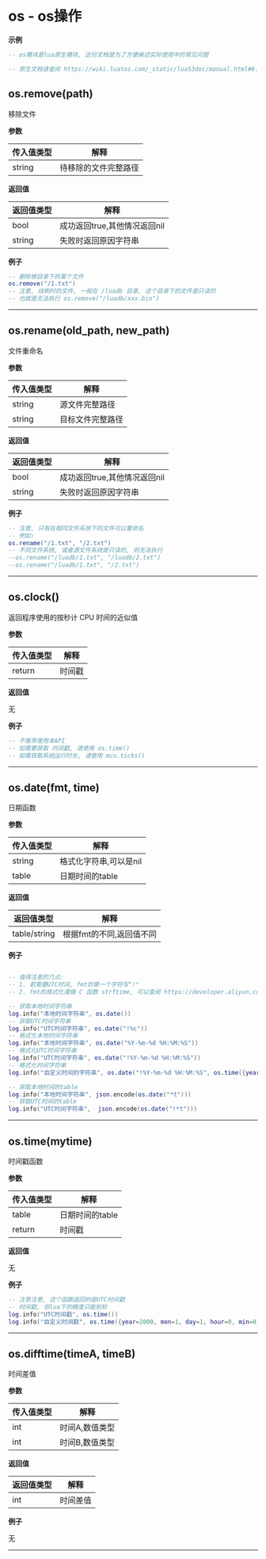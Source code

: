 # os - os操作

**示例**

```lua
-- os模块是lua原生模块, 这份文档是为了方便阐述实际使用中的常见问题

-- 原生文档请查阅 https://wiki.luatos.com/_static/lua53doc/manual.html#6.9

```

## os.remove(path)

移除文件

**参数**

|传入值类型|解释|
|-|-|
|string|待移除的文件完整路径|

**返回值**

|返回值类型|解释|
|-|-|
|bool|成功返回true,其他情况返回nil|
|string|失败时返回原因字符串|

**例子**

```lua
-- 删除根目录下的某个文件
os.remove("/1.txt")
-- 注意, 线刷时的文件, 一般在 /luadb 目录, 这个目录下的文件是只读的
-- 也就是无法执行 os.remove("/luadb/xxx.bin")

```

---

## os.rename(old_path, new_path)

文件重命名

**参数**

|传入值类型|解释|
|-|-|
|string|源文件完整路径|
|string|目标文件完整路径|

**返回值**

|返回值类型|解释|
|-|-|
|bool|成功返回true,其他情况返回nil|
|string|失败时返回原因字符串|

**例子**

```lua
-- 注意, 只有在相同文件系统下的文件可以重命名
-- 例如:
os.rename("/1.txt", "/2.txt")
-- 不同文件系统, 或者源文件系统是只读的, 则无法执行
--os.rename("/luadb/1.txt", "/luadb/2.txt")
--os.rename("/luadb/1.txt", "/2.txt")

```

---

## os.clock()

返回程序使用的按秒计 CPU 时间的近似值

**参数**

|传入值类型|解释|
|-|-|
|return|时间戳|

**返回值**

无

**例子**

```lua
-- 不推荐使用本API
-- 如需要获取 时间戳, 请使用 os.time()
-- 如需获取系统运行时长, 请使用 mcu.ticks()

```

---

## os.date(fmt, time)

日期函数

**参数**

|传入值类型|解释|
|-|-|
|string|格式化字符串,可以是nil|
|table|日期时间的table|

**返回值**

|返回值类型|解释|
|-|-|
|table/string|根据fmt的不同,返回值不同|

**例子**

```lua

-- 值得注意的几点:
-- 1. 若需要UTC时间, fmt的第一个字符写"!"
-- 2. fmt的格式化遵循 C 函数 strftime, 可以查阅 https://developer.aliyun.com/article/320480

-- 获取本地时间字符串
log.info("本地时间字符串", os.date())
-- 获取UTC时间字符串
log.info("UTC时间字符串", os.date("!%c"))
-- 格式化本地时间字符串
log.info("本地时间字符串", os.date("%Y-%m-%d %H:%M:%S"))
-- 格式化UTC时间字符串
log.info("UTC时间字符串", os.date("!%Y-%m-%d %H:%M:%S"))
-- 格式化时间字符串
log.info("自定义时间的字符串", os.date("!%Y-%m-%d %H:%M:%S", os.time({year=2000, mon=1, day=1, hour=0, min=0, sec=0})))

-- 获取本地时间的table
log.info("本地时间字符串", json.encode(os.date("*t")))
-- 获取UTC时间的table
log.info("UTC时间字符串",  json.encode(os.date("!*t")))

```

---

## os.time(mytime)

时间戳函数

**参数**

|传入值类型|解释|
|-|-|
|table|日期时间的table|
|return|时间戳|

**返回值**

无

**例子**

```lua
-- 注意注意, 这个函数返回的是UTC时间戳
-- 时间戳, 但lua下的精度只能到秒
log.info("UTC时间戳", os.time())
log.info("自定义时间戳", os.time({year=2000, mon=1, day=1, hour=0, min=0, sec=0}))

```

---

## os.difftime(timeA, timeB)

时间差值

**参数**

|传入值类型|解释|
|-|-|
|int|时间A,数值类型|
|int|时间B,数值类型|

**返回值**

|返回值类型|解释|
|-|-|
|int|时间差值|

**例子**

无

---


